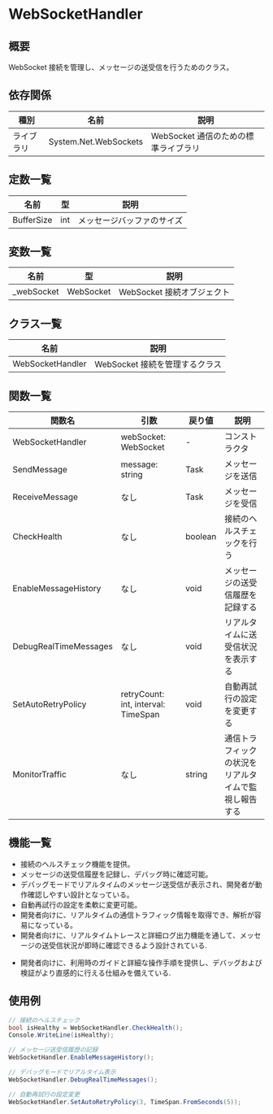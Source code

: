 # WebSocketHandler

## 概要
WebSocket 接続を管理し、メッセージの送受信を行うためのクラス。

## 依存関係
| 種別 | 名前 | 説明 |
|------|------|------|
| ライブラリ | System.Net.WebSockets | WebSocket 通信のための標準ライブラリ |

## 定数一覧
| 名前 | 型 | 説明 |
|------|----|------|
| BufferSize | int | メッセージバッファのサイズ |

## 変数一覧
| 名前 | 型 | 説明 |
|------|----|------|
| _webSocket | WebSocket | WebSocket 接続オブジェクト |

## クラス一覧
| 名前 | 説明 |
|------|------|
| WebSocketHandler | WebSocket 接続を管理するクラス |

## 関数一覧
| 関数名                  | 引数                           | 戻り値       | 説明                                            |
|-------------------------|--------------------------------|--------------|-------------------------------------------------|
| WebSocketHandler        | webSocket: WebSocket           | -            | コンストラクタ                                  |
| SendMessage             | message: string                | Task         | メッセージを送信                                |
| ReceiveMessage          | なし                           | Task<string> | メッセージを受信                                |
| CheckHealth             | なし                           | boolean      | 接続のヘルスチェックを行う                      |
| EnableMessageHistory    | なし                           | void         | メッセージの送受信履歴を記録する                |
| DebugRealTimeMessages   | なし                           | void         | リアルタイムに送受信状況を表示する              |
| SetAutoRetryPolicy      | retryCount: int, interval: TimeSpan | void    | 自動再試行の設定を変更する                      |
| MonitorTraffic          | なし                           | string       | 通信トラフィックの状況をリアルタイムで監視し報告する |

## 機能一覧
- 接続のヘルスチェック機能を提供。
- メッセージの送受信履歴を記録し、デバッグ時に確認可能。
- デバッグモードでリアルタイムのメッセージ送受信が表示され、開発者が動作確認しやすい設計となっている。
- 自動再試行の設定を柔軟に変更可能。
- 開発者向けに、リアルタイムの通信トラフィック情報を取得でき、解析が容易になっている。
- 開発者向けに、リアルタイムトレースと詳細ログ出力機能を通して、メッセージの送受信状況が即時に確認できるよう設計されている.
+ 開発者向けに、利用時のガイドと詳細な操作手順を提供し、デバッグおよび検証がより直感的に行える仕組みを備えている.

## 使用例
```csharp
// 接続のヘルスチェック
bool isHealthy = WebSocketHandler.CheckHealth();
Console.WriteLine(isHealthy);

// メッセージ送受信履歴の記録
WebSocketHandler.EnableMessageHistory();

// デバッグモードでリアルタイム表示
WebSocketHandler.DebugRealTimeMessages();

// 自動再試行の設定変更
WebSocketHandler.SetAutoRetryPolicy(3, TimeSpan.FromSeconds(5));
```
